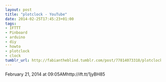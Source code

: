 ```yaml
---
layout: post
title: "plotclock - YouTube"
date: 2014-02-25T17:45:23+01:00
tags:
- IFTTT
- Pinboard
- arduino
- diy
- howto
- plotclock
- clock
tumblr_url: http://fabiantheblind.tumblr.com/post/77814073318/plotclock-youtube
---
```

February 21, 2014 at 09:05AMhttp://ift.tt/1jyBH85
